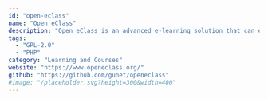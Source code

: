 ```yaml
---
id: "open-eclass"
name: "Open eClass"
description: "Open eClass is an advanced e-learning solution that can enhance the teaching and learning process."
tags:
  - "GPL-2.0"
  - "PHP"
category: "Learning and Courses"
website: "https://www.openeclass.org/"
github: "https://github.com/gunet/openeclass"
#image: "/placeholder.svg?height=300&width=400"
---
```


